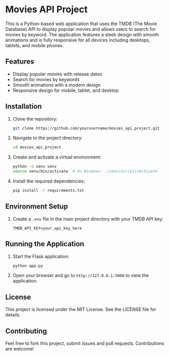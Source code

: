 
# Movies API Project

This is a Python-based web application that uses the TMDB (The Movie Database) API to display popular movies and allows users to search for movies by keyword. The application features a sleek design with smooth animations and is fully responsive for all devices including desktops, tablets, and mobile phones.

## Features

- Display popular movies with release dates
- Search for movies by keywords
- Smooth animations with a modern design
- Responsive design for mobile, tablet, and desktop

## Installation

1. Clone the repository:
   ```bash
   git clone https://github.com/yourusername/movies_api_project.git
   ```
2. Navigate to the project directory:
   ```bash
   cd movies_api_project
   ```
3. Create and activate a virtual environment:
   ```bash
   python -m venv venv
   source venv/bin/activate  # On Windows: .\venv\Scripts\Activate
   ```
4. Install the required dependencies:
   ```bash
   pip install -r requirements.txt
   ```

## Environment Setup

1. Create a `.env` file in the main project directory with your TMDB API key:
   ```
   TMDB_API_KEY=your_api_key_here
   ```

## Running the Application

1. Start the Flask application:
   ```bash
   python app.py
   ```
2. Open your browser and go to `http://127.0.0.1:5000` to view the application.

## License

This project is licensed under the MIT License. See the LICENSE file for details.

## Contributing

Feel free to fork this project, submit issues and pull requests. Contributions are welcome!
